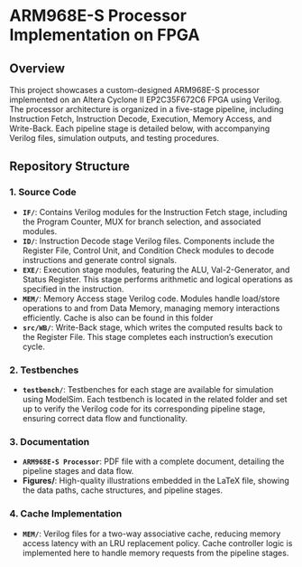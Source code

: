 # ARM968E-S Processor Implementation on FPGA

## Overview

This project showcases a custom-designed ARM968E-S processor implemented on an Altera Cyclone II EP2C35F672C6 FPGA using Verilog. The processor architecture is organized in a five-stage pipeline, including Instruction Fetch, Instruction Decode, Execution, Memory Access, and Write-Back. Each pipeline stage is detailed below, with accompanying Verilog files, simulation outputs, and testing procedures.

## Repository Structure

### 1. **Source Code**
   - **`IF/`**: Contains Verilog modules for the Instruction Fetch stage, including the Program Counter, MUX for branch selection, and associated modules.
   - **`ID/`**: Instruction Decode stage Verilog files. Components include the Register File, Control Unit, and Condition Check modules to decode instructions and generate control signals.
   - **`EXE/`**: Execution stage modules, featuring the ALU, Val-2-Generator, and Status Register. This stage performs arithmetic and logical operations as specified in the instruction.
   - **`MEM/`**: Memory Access stage Verilog code. Modules handle load/store operations to and from Data Memory, managing memory interactions efficiently. Cache is also can be found in this folder
   - **`src/WB/`**: Write-Back stage, which writes the computed results back to the Register File. This stage completes each instruction’s execution cycle.

### 2. **Testbenches**
   - **`testbench/`**: Testbenches for each stage are available for simulation using ModelSim. Each testbench is located in the related folder and set up to verify the Verilog code for its corresponding pipeline stage, ensuring correct data flow and functionality.
### 3. **Documentation**
  - **`ARM968E-S Processor`**: PDF file with a complete document, detailing the pipeline stages and data flow.
  - **Figures/**: High-quality illustrations embedded in the LaTeX file, showing the data paths, cache structures, and pipeline stages.
     
### 4. **Cache Implementation**
   - **`MEM/`**: Verilog files for a two-way associative cache, reducing memory access latency with an LRU replacement policy. Cache controller logic is implemented here to handle memory requests from the pipeline stages.
